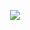 <div align="center">



<p align="center">
<a href="https://github.com/SeMiD">
  <img src="https://github-readme-stats.vercel.app/api?username=u0f&count_private=true&hide_border=true&show_icons=true&include_all_commits=true&bg_color=111218&title_color=7289DA&text_color=FFFFFF&icon_color=7289DA">
</a>
</p>
